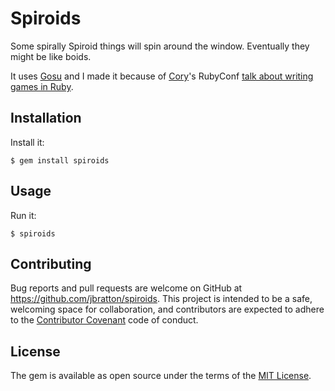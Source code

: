 # Spiroids

Some spirally Spiroid things will spin around the window. Eventually they might be like boids.

It uses [Gosu](https://www.libgosu.org) and I made it because of [Cory](https://github.com/chamblin)'s RubyConf [talk about writing games in Ruby](https://www.youtube.com/watch?v=bK9RX_CzCeI).

## Installation

Install it:

    $ gem install spiroids

## Usage

Run it:

    $ spiroids

## Contributing

Bug reports and pull requests are welcome on GitHub at https://github.com/jbratton/spiroids. This project is intended to be a safe, welcoming space for collaboration, and contributors are expected to adhere to the [Contributor Covenant](http://contributor-covenant.org) code of conduct.


## License

The gem is available as open source under the terms of the [MIT License](http://opensource.org/licenses/MIT).

